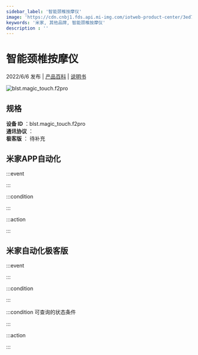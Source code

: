```yaml
---
sidebar_label: '智能颈椎按摩仪'
image: 'https://cdn.cnbj1.fds.api.mi-img.com/iotweb-product-center/3ed7068d067275e8b17aa27f614c88bb_1646970457603.png?GalaxyAccessKeyId=AKVGLQWBOVIRQ3XLEW&Expires=9223372036854775807&Signature=/UnPkI3UABIo+Pb4ZCBZVJu/qgM='
keywords: '米家, 其他品牌, 智能颈椎按摩仪'
description : ''
---
```

# 智能颈椎按摩仪

2022/6/6 发布 | [产品百科](https://home.mi.com/webapp/content/baike/product/index.html?model=blst.magic_touch.f2pro/) | [说明书](https://home.mi.com/views/introduction.html?model=blst.magic_touch.f2pro&region=cn)

![blst.magic_touch.f2pro](https://cdn.cnbj1.fds.api.mi-img.com/iotweb-product-center/3ed7068d067275e8b17aa27f614c88bb_1646970457603.png?GalaxyAccessKeyId=AKVGLQWBOVIRQ3XLEW&Expires=9223372036854775807&Signature=/UnPkI3UABIo+Pb4ZCBZVJu/qgM=)

## 规格  
> 
**设备 ID** ：blst.magic_touch.f2pro  
**通讯协议** ：  
**极客版**  ： 待补充 


## 米家APP自动化  

:::event  

:::

:::condition  

:::

:::action   

:::

## 米家自动化极客版  

:::event  

:::

:::condition  

:::

:::condition 可查询的状态条件  

:::

:::action  

:::

        
